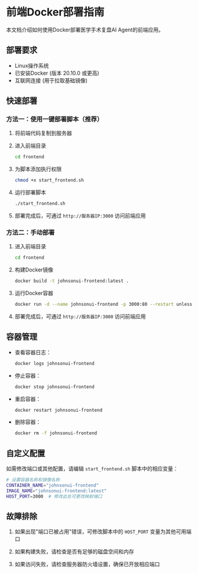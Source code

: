 # 前端Docker部署指南

本文档介绍如何使用Docker部署医学手术复盘AI Agent的前端应用。

## 部署要求

- Linux操作系统
- 已安装Docker (版本 20.10.0 或更高)
- 互联网连接 (用于拉取基础镜像)

## 快速部署

### 方法一：使用一键部署脚本（推荐）

1. 将前端代码复制到服务器

2. 进入前端目录
   ```bash
   cd frontend
   ```

3. 为脚本添加执行权限
   ```bash
   chmod +x start_frontend.sh
   ```

4. 运行部署脚本
   ```bash
   ./start_frontend.sh
   ```

5. 部署完成后，可通过 `http://服务器IP:3000` 访问前端应用

### 方法二：手动部署

1. 进入前端目录
   ```bash
   cd frontend
   ```

2. 构建Docker镜像
   ```bash
   docker build -t johnsonui-frontend:latest .
   ```

3. 运行Docker容器
   ```bash
   docker run -d --name johnsonui-frontend -p 3000:80 --restart unless-stopped johnsonui-frontend:latest
   ```

4. 部署完成后，可通过 `http://服务器IP:3000` 访问前端应用

## 容器管理

- 查看容器日志：
  ```bash
  docker logs johnsonui-frontend
  ```

- 停止容器：
  ```bash
  docker stop johnsonui-frontend
  ```

- 重启容器：
  ```bash
  docker restart johnsonui-frontend
  ```

- 删除容器：
  ```bash
  docker rm -f johnsonui-frontend
  ```

## 自定义配置

如需修改端口或其他配置，请编辑 `start_frontend.sh` 脚本中的相应变量：

```bash
# 设置容器名称和镜像名称
CONTAINER_NAME="johnsonui-frontend"
IMAGE_NAME="johnsonui-frontend:latest"
HOST_PORT=3000  # 修改此处可更改映射端口
```

## 故障排除

1. 如果出现"端口已被占用"错误，可修改脚本中的 `HOST_PORT` 变量为其他可用端口

2. 如果构建失败，请检查是否有足够的磁盘空间和内存

3. 如果访问失败，请检查服务器防火墙设置，确保已开放相应端口 
